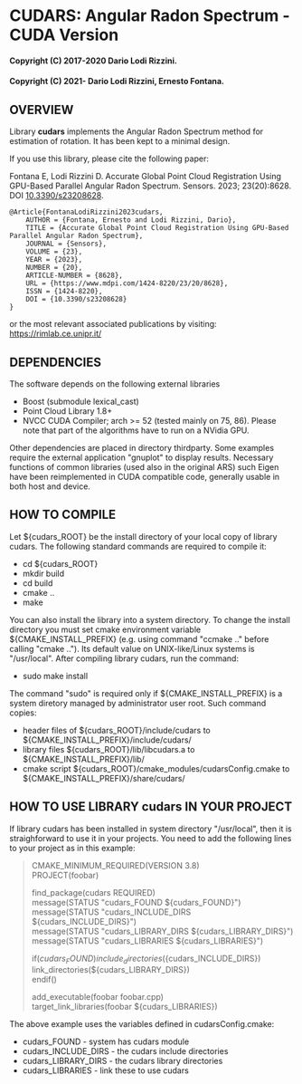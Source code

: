 # CUDARS: Angular Radon Spectrum - CUDA Version
#### Copyright (C) 2017-2020 Dario Lodi Rizzini.
#### Copyright (C) 2021- Dario Lodi Rizzini, Ernesto Fontana.


OVERVIEW
-------------------------------------------------

Library **cudars** implements the Angular Radon Spectrum method 
for estimation of rotation. 
It has been kept to a minimal design. 

If you use this library, please cite the following paper: 

Fontana E, Lodi Rizzini D. 
Accurate Global Point Cloud Registration Using GPU-Based Parallel Angular Radon Spectrum. 
Sensors. 2023; 23(20):8628. DOI [10.3390/s23208628](https://doi.org/10.3390/s23208628).

````
@Article{FontanaLodiRizzini2023cudars,
	AUTHOR = {Fontana, Ernesto and Lodi Rizzini, Dario},
	TITLE = {Accurate Global Point Cloud Registration Using GPU-Based Parallel Angular Radon Spectrum},
	JOURNAL = {Sensors},
	VOLUME = {23},
	YEAR = {2023},
	NUMBER = {20},
	ARTICLE-NUMBER = {8628},
	URL = {https://www.mdpi.com/1424-8220/23/20/8628},
	ISSN = {1424-8220},
	DOI = {10.3390/s23208628}
}
````

or the most relevant associated publications by visiting: 
https://rimlab.ce.unipr.it/


DEPENDENCIES
-------------------------------------------------

The software depends on the following external libraries

- Boost (submodule lexical_cast)
- Point Cloud Library 1.8+
- NVCC CUDA Compiler; arch >= 52 (tested mainly on 75, 86). 
Please note that part of the algorithms have to run on a NVidia GPU.

Other dependencies are placed in directory thirdparty. 
Some examples require the external application "gnuplot" to display 
results. 
Necessary functions of common libraries (used also in the original ARS) 
such Eigen have been reimplemented in CUDA compatible code, generally
usable in both host and device.


HOW TO COMPILE
-------------------------------------------------

Let ${cudars_ROOT} be the install directory of your local copy 
of library cudars. 
The following standard commands are required to compile it:

-  cd ${cudars_ROOT}
-  mkdir build
-  cd build
-  cmake ..
-  make

You can also install the library into a system directory. 
To change the install directory you must set cmake environment
variable ${CMAKE_INSTALL_PREFIX} (e.g. using command "ccmake .."
before calling "cmake .."). 
Its default value on UNIX-like/Linux systems is "/usr/local".
After compiling library cudars, run the command:

-  sudo make install

The command "sudo" is required only if ${CMAKE_INSTALL_PREFIX} 
is a system diretory managed by administrator user root.
Such command copies:
- header files of ${cudars_ROOT}/include/cudars to
   ${CMAKE_INSTALL_PREFIX}/include/cudars/
- library files ${cudars_ROOT}/lib/libcudars.a to
   ${CMAKE_INSTALL_PREFIX}/lib/
- cmake script ${cudars_ROOT}/cmake_modules/cudarsConfig.cmake to
   ${CMAKE_INSTALL_PREFIX}/share/cudars/


HOW TO USE LIBRARY cudars IN YOUR PROJECT
-------------------------------------------------

If library cudars has been installed in system directory "/usr/local",
then it is straighforward to use it in your projects.
You need to add the following lines to your project as in this example:


> CMAKE_MINIMUM_REQUIRED(VERSION 3.8)  
> PROJECT(foobar)  
> 
> find_package(cudars REQUIRED)  
> message(STATUS "cudars_FOUND ${cudars_FOUND}")  
> message(STATUS "cudars_INCLUDE_DIRS ${cudars_INCLUDE_DIRS}")  
> message(STATUS "cudars_LIBRARY_DIRS ${cudars_LIBRARY_DIRS}")  
> message(STATUS "cudars_LIBRARIES ${cudars_LIBRARIES}")  
>  
> if(${cudars_FOUND})   
>   include_directories(${cudars_INCLUDE_DIRS})  
>   link_directories(${cudars_LIBRARY_DIRS})  
> endif()  
> 
> add_executable(foobar foobar.cpp)  
> target_link_libraries(foobar ${cudars_LIBRARIES})  

The above example uses the variables defined in cudarsConfig.cmake:

-  cudars_FOUND - system has cudars module
-  cudars_INCLUDE_DIRS - the cudars include directories
-  cudars_LIBRARY_DIRS - the cudars library directories
-  cudars_LIBRARIES - link these to use cudars



